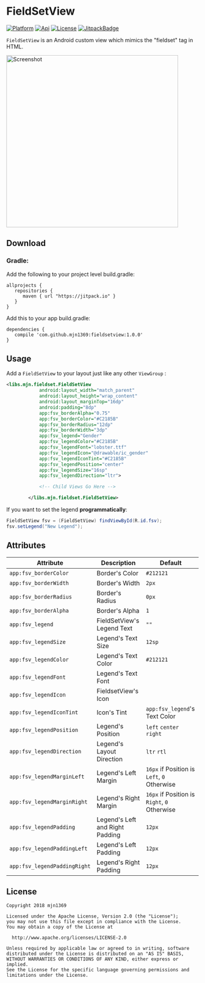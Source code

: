 [ProjectGithubUrl]:     https://github.com/mjn1369/fieldsetview
[PlatformBadge]:  https://img.shields.io/badge/Platform-Android-blue.svg
[ApiBadge]:       https://img.shields.io/badge/API-10%2B-blue.svg
[ProjectLicenceUrl]:    http://www.apache.org/licenses/LICENSE-2.0
[LicenseBadge]:   https://img.shields.io/badge/License-Apache_v2.0-blue.svg
[JitpackBadge]:   https://jitpack.io/v/mjn1369/fieldsetview.svg
[JitpackUrl]:    https://jitpack.io/#mjn1369/fieldsetview
# FieldSetView
[![Platform][PlatformBadge]][ProjectGithubUrl]
[![Api][ApiBadge]][ProjectGithubUrl]
[![License][LicenseBadge]][ProjectLicenceUrl]
[![JitpackBadge]][JitpackUrl]

```FieldSetView``` is an Android custom view which mimics the "fieldset" tag in HTML.

<img src="https://github.com/mjn1369/FieldSetView/blob/master/Screenshot/screenshot.png" width="450" alt="Screenshot">

## Download
### Gradle:
Add the following to your project level build.gradle:

```
allprojects {
   repositories {
      maven { url "https://jitpack.io" }
   }
}
```

Add this to your app build.gradle:

```
dependencies {
   compile 'com.github.mjn1369:fieldsetview:1.0.0'
}
```

## Usage
Add a ```FieldSetView``` to your layout just like any other ```ViewGroup``` :

```xml
<libs.mjn.fieldset.FieldSetView
            android:layout_width="match_parent"
            android:layout_height="wrap_content"
            android:layout_marginTop="16dp"
            android:padding="8dp"
            app:fsv_borderAlpha="0.75"
            app:fsv_borderColor="#C2185B"
            app:fsv_borderRadius="12dp"
            app:fsv_borderWidth="3dp"
            app:fsv_legend="Gender"
            app:fsv_legendColor="#C2185B"
            app:fsv_legendFont="lobster.ttf"
            app:fsv_legendIcon="@drawable/ic_gender"
            app:fsv_legendIconTint="#C2185B"
            app:fsv_legendPosition="center"
            app:fsv_legendSize="16sp"
            app:fsv_legendDirection="ltr">

            <!-- Child Views Go Here -->

        </libs.mjn.fieldset.FieldSetView>
```
 
If you want to set the legend __programmatically__:
```java
FieldSetView fsv = (FieldSetView) findViewById(R.id.fsv);
fsv.setLegend("New Legend");
```
## Attributes
|            Attribute            |            Description            |            Default            |
 | ------------------------------- | -------------------------------   | --------------------------    |
 | ```app:fsv_borderColor```|Border's Color|```#212121```|
 | ```app:fsv_borderWidth```|Border's Width|```2px```|
 | ```app:fsv_borderRadius```|Border's Radius|```0px```|
 | ```app:fsv_borderAlpha```|Border's Alpha|```1```|
 |```app:fsv_legend```|FieldSetView's Legend Text|```""```|
 |```app:fsv_legendSize```|Legend's Text Size|```12sp```|
 |```app:fsv_legendColor```|Legend's Text Color|```#212121```|
 |```app:fsv_legendFont```|Legend's Text Font||
 |```app:fsv_legendIcon```|FieldsetView's Icon||
 |```app:fsv_legendIconTint```|Icon's Tint|```app:fsv_legend```'s Text Color|
 |```app:fsv_legendPosition```|Legend's Position|```left``` ```center``` ```right```|
 |```app:fsv_legendDirection```|Legend's Layout Direction|```ltr``` ```rtl```|
 |```app:fsv_legendMarginLeft```|Legend's Left Margin|```16px``` if Position is ```Left```, ```0``` Otherwise|
 |```app:fsv_legendMarginRight```|Legend's Right Margin|```16px``` if Position is ```Right```, ```0``` Otherwise|
 |```app:fsv_legendPadding```|Legend's Left and Right Padding|```12px```|
 |```app:fsv_legendPaddingLeft```|Legend's Left Padding|```12px```|
 |```app:fsv_legendPaddingRight```|Legend's Right Padding|```12px```|
 
## License
 ```
Copyright 2018 mjn1369

Licensed under the Apache License, Version 2.0 (the "License");
you may not use this file except in compliance with the License.
You may obtain a copy of the License at

   http://www.apache.org/licenses/LICENSE-2.0

Unless required by applicable law or agreed to in writing, software
distributed under the License is distributed on an "AS IS" BASIS,
WITHOUT WARRANTIES OR CONDITIONS OF ANY KIND, either express or implied.
See the License for the specific language governing permissions and
limitations under the License.
 
```  

